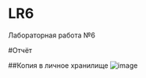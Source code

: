 # LR6
Лабораторная работа №6

#Отчёт

##Копия в личное хранилище
![image](https://user-images.githubusercontent.com/117989857/202847423-59584a4a-05cf-4a1b-b6e2-7385416f6679.png)
